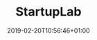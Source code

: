 ---
title: "StartupLab"
description: ""
date: 2019-02-20T10:56:46+01:00
draft: false

logo: "/images/partners/startuplab.svg"
---